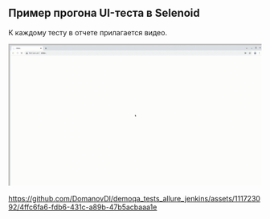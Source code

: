 ## Пример прогона UI-теста в Selenoid
К каждому тесту в отчете прилагается видео.
<p align="center">
  <img src="images/video/Video.gif">
</p>



https://github.com/DomanovDI/demoqa_tests_allure_jenkins/assets/111723092/4ffc6fa6-fdb6-431c-a89b-47b5acbaaa1e

